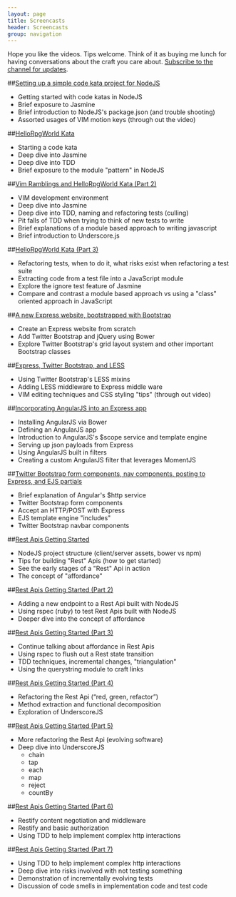 ```yaml
---
layout: page
title: Screencasts
header: Screencasts
group: navigation
---
```


Hope you like the videos. Tips welcome. Think of it as buying me lunch for having conversations about the craft you care about. [Subscribe to the channel for updates](https://vimeo.com/channels/659338).

##[Setting up a simple code kata project for NodeJS](https://vimeo.com/84082218)

- Getting started with code katas in NodeJS
- Brief exposure to Jasmine
- Brief introduction to NodeJS's package.json (and trouble shooting)
- Assorted usages of VIM motion keys (through out the video)

##[HelloRpgWorld Kata](https://vimeo.com/84101834)

- Starting a code kata
- Deep dive into Jasmine
- Deep dive into TDD
- Brief exposure to the module "pattern" in NodeJS

##[Vim Ramblings and HelloRpgWorld Kata (Part 2)](https://vimeo.com/84146414)

- VIM development environment
- Deep dive into Jasmine
- Deep dive into TDD, naming and refactoring tests (culling)
- Pit falls of TDD when trying to think of new tests to write
- Brief explanations of a module based approach to writing javascript
- Brief introduction to Underscore.js

##[HelloRpgWorld Kata (Part 3)](https://vimeo.com/84241331)

- Refactoring tests, when to do it, what risks exist when refactoring a test suite
- Extracting code from a test file into a JavaScript module
- Explore the ignore test feature of Jasmine
- Compare and contrast a module based approach vs using a "class" oriented approach in JavaScript

##[A new Express website, bootstrapped with Bootstrap](https://vimeo.com/84485703)

- Create an Express website from scratch
- Add Twitter Bootstrap and jQuery using Bower
- Explore Twitter Bootstrap's grid layout system and other important Bootstrap classes

##[Express, Twitter Bootstrap, and LESS](https://vimeo.com/84542536)

- Using Twitter Bootstrap's LESS mixins
- Adding LESS middleware to Express middle ware
- VIM editing techniques and CSS styling "tips" (through out video)

##[Incorporating AngularJS into an Express app](https://vimeo.com/84693970)

- Installing AngularJS via Bower
- Defining an AngularJS app
- Introduction to AngularJS's $scope service and template engine
- Serving up json payloads from Express
- Using AngularJS built in filters
- Creating a custom AngularJS filter that leverages MomentJS

##[Twitter Bootstrap form components, nav components, posting to Express, and EJS partials](https://vimeo.com/84892795)

- Brief explanation of Angular's $http service
- Twitter Bootstrap form components
- Accept an HTTP/POST with Express
- EJS template engine "includes"
- Twitter Bootstrap navbar components

##[Rest Apis Getting Started](https://vimeo.com/85154503)

- NodeJS project structure (client/server assets, bower vs npm)
- Tips for building "Rest" Apis (how to get started)
- See the early stages of a "Rest" Api in action
- The concept of "affordance"

##[Rest Apis Getting Started (Part 2)](https://vimeo.com/85222400)

- Adding a new endpoint to a Rest Api built with NodeJS
- Using rspec (ruby) to test Rest Apis built with NodeJS
- Deeper dive into the concept of affordance 

##[Rest Apis Getting Started (Part 3)](https://vimeo.com/85576688)

- Continue talking about affordance in Rest Apis
- Using rspec to flush out a Rest state transition
- TDD techniques, incremental changes, "triangulation"
- Using the querystring module to craft links

##[Rest Apis Getting Started (Part 4)](https://vimeo.com/86073155)

- Refactoring the Rest Api (“red, green, refactor”)
- Method extraction and functional decomposition
- Exploration of UnderscoreJS

##[Rest Apis Getting Started (Part 5)](https://vimeo.com/86109044)

- More refactoring the Rest Api (evolving software)
- Deep dive into UnderscoreJS
  - chain
  - tap
  - each
  - map
  - reject
  - countBy

##[Rest Apis Getting Started (Part 6)](https://vimeo.com/86721592)

- Restify content negotiation and middleware
- Restify and basic authorization
- Using TDD to help implement complex http interactions

##[Rest Apis Getting Started (Part 7)](https://vimeo.com/86734564)

- Using TDD to help implement complex http interactions
- Deep dive into risks involved with not testing something
- Demonstration of incrementally evolving tests
- Discussion of code smells in implementation code and test code

